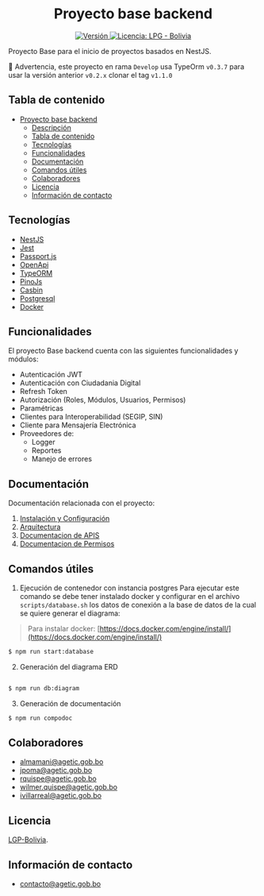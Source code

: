 <h1 align="center">Proyecto base backend</h1>

<p align="center">
  <a href="./">
    <img src="https://img.shields.io/badge/version-v1.1.0-blue" alt="Versión">
  </a>
  <a href="./LICENSE">
      <img src="https://img.shields.io/static/v1?label=Licencia&message=LPG%20-%20Bolivia&color=green" alt="Licencia: LPG - Bolivia" />
  </a>
</p>

Proyecto Base para el inicio de proyectos basados en NestJS.

🚨 Advertencia, este proyecto en rama `Develop` usa TypeOrm `v0.3.7` para usar la versión anterior `v0.2.x` clonar el tag `v1.1.0`


## Tabla de contenido

- [Proyecto base backend](#proyecto-base-backend)
  - [Descripción](#descripción)
  - [Tabla de contenido](#tabla-de-contenido)
  - [Tecnologías](#tecnologías)
  - [Funcionalidades](#funcionalidades)
  - [Documentación](#documentación)
  - [Comandos útiles](#comandos-útiles)
  - [Colaboradores](#colaboradores)
  - [Licencia](#licencia)
  - [Información de contacto](#información-de-contacto)

## Tecnologías

- [NestJS](https://nestjs.com/)
- [Jest](https://jestjs.io/)
- [Passport.js](http://www.passportjs.org/)
- [OpenApi](https://www.openapis.org/)
- [TypeORM](https://typeorm.io/)
- [PinoJs](https://getpino.io/#/)
- [Casbin](https://casbin.org/)
- [Postgresql](https://www.postgresql.org/)
- [Docker](https://www.docker.com/)

## Funcionalidades

El proyecto Base backend cuenta con las siguientes funcionalidades y módulos:

- Autenticación JWT
- Autenticación con Ciudadania Digital
- Refresh Token
- Autorización (Roles, Módulos, Usuarios, Permisos)
- Paramétricas
- Clientes para Interoperabilidad (SEGIP, SIN)
- Cliente para Mensajería Electrónica
- Proveedores de:
  - Logger
  - Reportes
  - Manejo de errores

## Documentación
Documentación relacionada con el proyecto:
1. [Instalación y Configuración](INSTALL.md)
2. [Arquitectura](/docs/arquitectura.md)
3. [Documentacion de APIS](/docs/openapi.yaml)
4. [Documentacion de Permisos](/docs/permisos.md)

## Comandos útiles

1. Ejecución de contenedor con instancia postgres
   Para ejecutar este comando se debe tener instalado docker y configurar en el archivo `scripts/database.sh` los datos de conexión a la base de datos de la cual se quiere generar el diagrama:

> Para instalar docker: [https://docs.docker.com/engine/install/](https://docs.docker.com/engine/install/)

```bash
$ npm run start:database
```

2. Generación del diagrama ERD

```bash

$ npm run db:diagram
```

3. Generación de documentación

```bash
$ npm run compodoc
```

## Colaboradores

- almamani@agetic.gob.bo
- jpoma@agetic.gob.bo
- rquispe@agetic.gob.bo
- wilmer.quispe@agetic.gob.bo
- ivillarreal@agetic.gob.bo

## Licencia

[LGP-Bolivia](LICENSE).

## Información de contacto

- contacto@agetic.gob.bo
